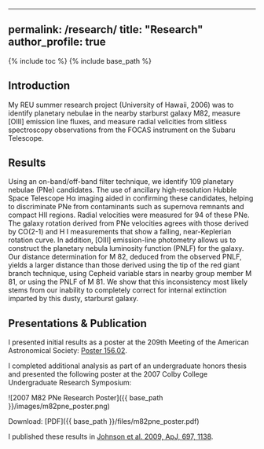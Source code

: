 
---
permalink: /research/
title: "Research"
author_profile: true
---

{% include toc %}
{% include base_path %}

## Introduction

My REU summer research project (University of Hawaii, 2006) was to identify planetary nebulae in the nearby starburst galaxy M82, measure [OIII] emission line fluxes, and measure radial velicities from slitless spectroscopy observations from the FOCAS instrument on the Subaru Telescope.

## Results

Using an on-band/off-band filter technique, we identify 109 planetary nebulae (PNe) candidates. The use of ancillary high-resolution Hubble Space Telescope Hα imaging aided in confirming these candidates, helping to discriminate PNe from contaminants such as supernova remnants and compact HII regions. Radial velocities were measured for 94 of these PNe. The galaxy rotation derived from PNe velocities agrees with those derived by CO(2-1) and H I measurements that show a falling, near-Keplerian rotation curve. In addition, [OIII] emission-line photometry allows us to construct the planetary nebula luminosity function (PNLF) for the galaxy. Our distance determination for M 82, deduced from the observed PNLF, yields a larger distance than those derived using the tip of the red giant branch technique, using Cepheid variable stars in nearby group member M 81, or using the PNLF of M 81. We show that this inconsistency most likely stems from our inability to completely correct for internal extinction imparted by this dusty, starburst galaxy.

## Presentations & Publication

I presented initial results as a poster at the 209th Meeting of the American Astronomical Society: [Poster 156.02](https://ui.adsabs.harvard.edu/abs/2006AAS...20915602J/abstract).

I completed additional analysis as part of an undergraduate honors thesis and presented the following poster at the 2007 Colby College Undergraduate Research Symposium:

![2007 M82 PNe Research Poster]({{ base_path }}/images/m82pne_poster.png)

Download: [PDF]({{ base_path }}/files/m82pne_poster.pdf)

I published these results in [Johnson et al. 2009, ApJ, 697, 1138](https://dx.doi.org/10.1088/0004-637X/697/2/1138).
